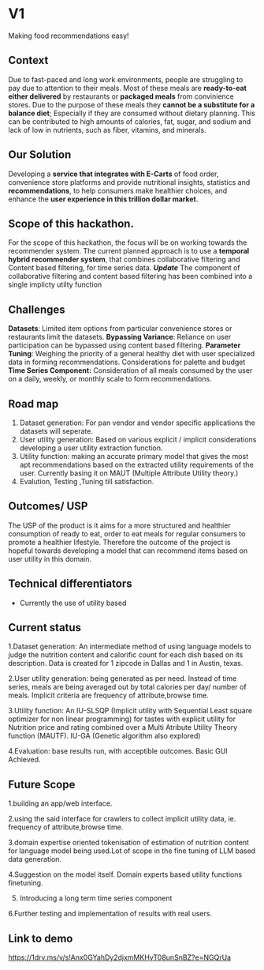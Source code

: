 # V1
Making food recommendations easy!

## Context
Due to fast-paced and long work environments, people are struggling to pay due to attention to their meals.
Most of these meals are **ready-to-eat either delivered** by restaurants or **packaged meals** from convinience stores. 
Due to the purpose of these meals they **cannot be a substitute for a balance diet**; Especially if they are consumed without dietary planning.
This can be contributed to high amounts of calories, fat, sugar, and sodium and lack of low in nutrients, such as fiber, vitamins, and minerals.
## Our Solution
Developing a **service that integrates with E-Carts** of food order, convenience store platforms and provide nutritional insights, statistics and **recommendations**, to help consumers make healthier choices, and enhance the **user experience in this trillion dollar market**.
 
## Scope of this hackathon.
For the scope of this hackathon, the focus will be on working towards the recommender system.
The current planned approach is to use a **temporal hybrid recommender system**, that combines collaborative filtering and Content based filtering, for time series data.
_**Update**_
The component of collaborative filtering and content based filtering has been combined into a single implicty utilty function
## Challenges
**Datasets**: Limited item options from particular convenience stores or restaurants limit the datasets.
**Bypassing Variance**: Reliance on user participation can be bypassed using content based filtering.
**Parameter Tuning**: Weighing the priority of a general healthy diet with user specialized data in forming recommendations.
Considerations for palette and budget
**Time Series Component:** Consideration of all meals consumed by the user on a daily, weekly, or monthly scale to form recommendations.

## Road map
1. Dataset generation: For pan vendor and vendor specific applications the datasets will seperate.
2. User utility generation: Based on various explicit / implicit considerations developing a user utility extraction function.
3. Utility function: making an accurate primary model that gives the most apt recommendations based on the extracted utility requirements of the user. Currently basing it on MAUT (Multiple Attribute Utility theory.)
4. Evalution, Testing ,Tuning till satisfaction.


## Outcomes/ USP
The USP of the product is it aims for a more structured and healthier consumption of ready to eat, order to eat meals for regular consumers to promote a healthier lifestyle.
Therefore the outcome of the project is hopeful towards developing a model that can recommend items based on user utility in this domain.

## Technical differentiators
- Currently the use of utility based 


## Current status 
 1.Dataset generation: An intermediate method of using language models to judge the nutrition content and calorific count for each dish based on its description. Data is created for 1 zipcode in Dallas and 1 in Austin, texas.
 
 2.User utility generation: being generated as per need. Instead of time series, meals are being averaged out by total calories per day/ number of meals. Implicit criteria are frequency of attribute,browse time.

 3.Utility function: An IU-SLSQP (Implicit utility with Sequential Least square optimizer for non linear programming) for tastes with explicit utility for Nutrition price and rating combined over a Multi Atribute Utility Theory function (MAUTF). IU-GA (Genetic algorithm also explored)
 
 4.Evaluation: base results run, with acceptible outcomes. Basic GUI Achieved.

## Future Scope
 1.building an app/web interface.
 
 2.using the said interface for crawlers to collect implicit utility data, ie. frequency of attribute,browse time.
 
 3.domain expertise oriented tokenisation of estimation of nutrition content for language model being used.Lot of scope in the fine tuning of LLM based data generation.
 
 4.Suggestion on the model itself. Domain experts based utility functions finetuning.
 
 5. Introducing a long term time series component

 6.Further testing and implementation of results with real users.

## Link to demo  
 https://1drv.ms/v/s!Anx0GYahDy2djxmMKHyT08unSnBZ?e=NGQrUa


